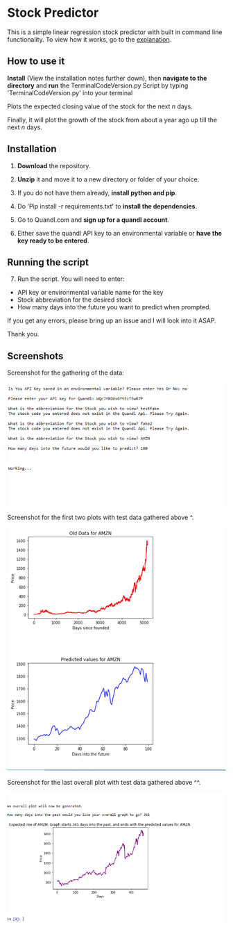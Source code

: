 # Stock Predictor

This is a simple linear regression stock predictor with built in command line functionality.
To view how it works, go to the [explanation](https://github.com/PranavEranki/StockPredictorTerminal/blob/master/Explanation.MD).

## How to use it
__Install__ (View the installation notes further down), then __navigate to the directory__ and __run__ the TerminalCodeVersion.py Script by typing 'TerminalCodeVersion.py' into your terminal

Plots the expected closing value of the stock for the next *n* days.

Finally, it will plot the growth of the stock from about a year ago up till the next *n* days.

## Installation

1. __Download__ the repository.

2. __Unzip__ it and move it to a new directory or folder of your choice.

3. If you do not have them already, __install python and pip__.

4. Do 'Pip install -r requirements.txt' to __install the dependencies__.

5. Go to Quandl.com and __sign up for a quandl account__.

6. Either save the quandl API key to an environmental variable or __have the key ready to be entered__.

## Running the script

7. Run the script. You will need to enter:
  *   API key or environmental variable name for the key
  *   Stock abbreviation for the desired stock
  *   How many days into the future you want to predict
when prompted.


If you get any errors, please bring up an issue and I will look into it ASAP.

Thank you.



## Screenshots

Screenshot for the gathering of the data:

![data](https://github.com/PranavEranki/StockPredictorTerminal/blob/master/images/prePredictions.PNG)

Screenshot for the first two plots with test data gathered above ^.

![firstTwo](https://github.com/PranavEranki/StockPredictorTerminal/blob/master/images/firstTwoPlots.PNG)

Screenshot for the last overall plot with test data gathered above ^^.

![final](https://github.com/PranavEranki/StockPredictorTerminal/blob/master/images/finalPlot.PNG)
